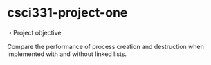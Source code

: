 # csci331-project-one

・Project objective

Compare the performance of process creation and destruction when implemented with and without linked lists.
